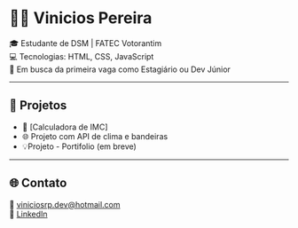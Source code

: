 # 👨‍💻 Vinicios Pereira

🎓 Estudante de DSM | FATEC Votorantim  
💻 Tecnologias: HTML, CSS, JavaScript  
🚀 Em busca da primeira vaga como Estagiário ou Dev Júnior

---

## 📌 Projetos

- 🔢 [Calculadora de IMC]
- 🌐 Projeto com API de clima e bandeiras
- 💡Projeto - Portifolio (em breve)

---

## 🌐 Contato

📧 viniciosrp.dev@hotmail.com  
🔗 [LinkedIn](https://www.linkedin.com/in/vinicios-rosa-182360351)
